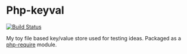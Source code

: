 # Php-keyval

[![Build Status](https://secure.travis-ci.org/ricallinson/php-keyval.png?branch=master)](http://travis-ci.org/ricallinson/php-keyval)

My toy file based key/value store used for testing ideas. Packaged as a [php-require](https://github.com/ricallinson/php-require) module.